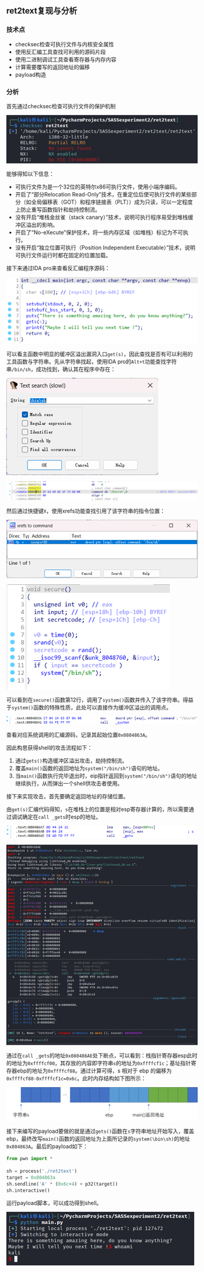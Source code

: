## ret2text复现与分析

### 技术点

- checksec检查可执行文件与内核安全属性
- 使用反汇编工具查找可利用的源码片段
- 使用二进制调试工具查看寄存器与内存内容
- 计算需要覆写的返回地址的偏移
- payload构造

### 分析

首先通过checksec检查可执行文件的保护机制


![image-20230413204256822](https://raw.githubusercontent.com/SuperMaxine/pic-repo/master/img/202304132043972.png "checksec检查ret2text结果")

能够得知以下信息：

- 可执行文件为是一个32位的英特尔x86可执行文件，使用小端序编码。
- 开启了“部分Relocation Read-Only”技术，在重定位后使可执行文件的某些部分（如全局偏移表（GOT）和程序链接表（PLT））成为只读，可以一定程度上防止重写函数指针和劫持控制流。
- 没有开启“堆栈金丝雀（stack canary）”技术，说明可执行程序易受到堆栈缓冲区溢出的影响。
- 开启了“No-eXecute”保护技术，将一些内存区域（如堆栈）标记为不可执行。
- 没有开启“独立位置可执行（Position Independent Executable）”技术，说明可执行文件运行时都在固定的位置加载。

接下来通过IDA pro来查看反汇编程序源码：

![image-20230417110103303](https://raw.githubusercontent.com/SuperMaxine/pic-repo/master/img/202304171334489.png)

可以看主函数中明显的缓冲区溢出漏洞入口`get(s)`，因此查找是否有可以利用的工具函数与字符串。先从字符串找起，使用IDA pro的`Alt+t`功能查找字符串`/bin/sh`，成功找到，确认其在程序中存在：

![image-20230417155342041](https://raw.githubusercontent.com/SuperMaxine/pic-repo/master/img/202304171553065.png)

![image-20230417155155065](https://raw.githubusercontent.com/SuperMaxine/pic-repo/master/img/202304171551108.png)

然后通过快捷键`X`，使用xrefs功能查找引用了该字符串的指令位置：

![image-20230417155414574](https://raw.githubusercontent.com/SuperMaxine/pic-repo/master/img/202304171554595.png)

![image-20230417155930178](https://raw.githubusercontent.com/SuperMaxine/pic-repo/master/img/202304171559200.png)

可以看到在`secure()`函数第12行，调用了`system()`函数并传入了该字符串。得益于`system()`函数的特殊性质，此处可以直接作为缓冲区溢出的调用点。

![image-20230417222453437](https://raw.githubusercontent.com/SuperMaxine/pic-repo/master/img/202304172224451.png)

查看对应系统调用的汇编源码，记录其起始位置`0x0804863A`。

因此构思获得shell的攻击流程如下：

1. 通过`gets()`构造缓冲区溢出攻击，劫持控制流。
2. 覆盖`main()`函数的返回地址为`system("/bin/sh")`语句的地址。
3. 当`main()`函数执行完毕退出时，eip指针返回到`system("/bin/sh")`语句的地址继续执行，从而弹出一个shell供攻击者使用。

接下来实现攻击，首先要确定返回地址的存储位置。

由`get(s)`汇编代码得知，`s`在堆栈上的位置是相对esp寄存器计算的，所以需要通过调试确定在`call _gets`时esp的地址。

![image-20230417213824829](https://raw.githubusercontent.com/SuperMaxine/pic-repo/master/img/202304172138855.png)

![image-20230417214429598](https://raw.githubusercontent.com/SuperMaxine/pic-repo/master/img/202304172144640.png)

通过在`call _gets`的地址`0x080486AE`处下断点，可以看到：栈指针寄存器esp此时的地址为`0xffffcf00`，其存放的内容即字符串`s`的地址为`0xffffcf1c`；基址指针寄存器ebp的地址为`0xffffcf88`。通过计算可得，s 相对于 ebp 的偏移为 `0xffffcf88-0xffffcf1c=0x6c`。此时内存结构如下图所示：

![image-20230417221227687](https://raw.githubusercontent.com/SuperMaxine/pic-repo/master/img/202304172212724.png)

接下来编写的payload要做的就是通过`gets()`函数在`s`字符串地址开始写入，覆盖ebp，最终改写`main()`函数的返回地址为上面所记录的`system(\bin\sh)`的地址`0x804863A`。最后的payload如下：

```python
from pwn import *

sh = process('./ret2text')
target = 0x804863a
sh.sendline('A' * (0x6c+4) + p32(target))
sh.interactive()
```

运行payload脚本，可以成功得到shell。

![image-20230417222746252](https://raw.githubusercontent.com/SuperMaxine/pic-repo/master/img/202304172227266.png)
